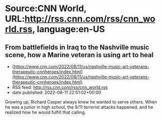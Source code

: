 # Source:CNN World, URL:http://rss.cnn.com/rss/cnn_world.rss, language:en-US

## From battlefields in Iraq to the Nashville music scene, how a Marine veteran is using art to heal
 - [https://www.cnn.com/2022/08/11/us/nashville-music-art-veterans-therapeutic-cnnheroes/index.html](https://www.cnn.com/2022/08/11/us/nashville-music-art-veterans-therapeutic-cnnheroes/index.html)
 - RSS feed: http://rss.cnn.com/rss/cnn_world.rss
 - date published: 2022-08-11 22:51:02+00:00

Growing up, Richard Casper always knew he wanted to serve others. When he was a junior in high school, the 9/11 terrorist attacks happened, and he realized how he would fulfill that calling.

